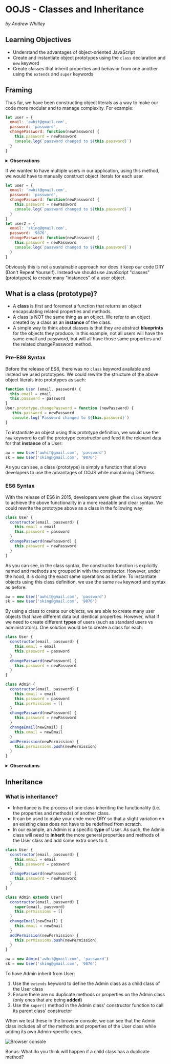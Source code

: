# OOJS - Classes and Inheritance
*by Andrew Whitley*

## Learning Objectives
- Understand the advantages of object-oriented JavaScript
- Create and instantiate object prototypes using the `class` declaration and `new` keyword
- Create classes that inherit properties and behavior from one another using the `extends` and `super` keywords

## Framing
Thus far, we have been constructing object literals as a way to make our code more modular and to manage complexity. For example:

```js
let user = {
  email: 'awhit@gmail.com',
  password: 'password',
  changePassword: function(newPassword) {
    this.password = newPassword
    console.log(`password changed to ${this.password}`)
  }
}
```

<details>
<summary><strong>Observations </strong></summary>

  > * Our object groups together relevant data and methods
  > * There are fewer global variables.
  > * Our code is not very reusable / flexible ( i.e. what if we need there to be multiple users? ).

</details>

If we wanted to have multiple users in our application, using this method, we would have to manually construct object literals for each user.

```js
let user = {
  email: 'awhit@gmail.com',
  password: 'password',
  changePassword: function(newPassword) {
    this.password = newPassword
    console.log(`password changed to ${this.password}`)
  }
}
let user2 = {
  email: 'sking@gmail.com',
  password: '9876',
  changePassword: function(newPassword) {
    this.password = newPassword
    console.log(`password changed to ${this.password}`)
  }
}
```
Obviously this is not a sustainable approach nor does it keep our code DRY (Don't Repeat Yourself). Instead we should use JavaScript "classes" (prototypes) to create many "instances" of a user object.

## What is a class (prototype)?

- A **class** is first and foremost a function that returns an object encapsulating related properties and methods.
- A class is NOT the same thing as an object. We refer to an object created by a class as an **instance** of the class.
- A simple way to think about classes is that they are abstract **blueprints** for the objects they produce. In this example, not all users will have the same email and password, but will all have those same properties and the related changePassword method.

### Pre-ES6 Syntax

Before the release of ES6, there was no `class` keyword available and instead we used prototypes. We could rewrite the structure of the above object literals into prototypes as such:
```js
function User (email, password) {
  this.email = email
  this.password = password
}
User.prototype.changePassword = function (newPassword) {
   this.password = newPassword
   console.log(`Password changed to ${this.password}`)
}
```
To instantiate an object using this prototype definition, we would use the `new` keyword to call the prototype constructor and feed it the relevant data for that **instance** of a User:
```js
aw = new User('awhit@gmail.com', 'password')
sk = new User('sking@gmail.com', '9876')
```
As you can see, a class (prototype) is simply a function that allows developers to use the advantages of OOJS while maintaining DRYness.

### ES6 Syntax

With the release of ES6 in 2015, developers were given the `class` keyword to achieve the above functionality in a more readable and clear syntax. We could rewrite the prototype above as a class in the following way:
```js
class User {
  constructor(email, password) {
    this.email = email
    this.password = password
  }
  changePassword(newPassword) {
    this.password = newPassword
  }
}
```
As you can see, in the class syntax, the constructor function is explicitly named and methods are grouped in with the constructor. However, under the hood, it is doing the exact same operations as before. To instantiate objects using this class definition, we use the same `new` keyword and syntax as before:
```js
aw = new User('awhit@gmail.com', 'password')
sk = new User('sking@gmail.com', '9876')
```

By using a class to create our objects, we are able to create many user objects that have different data but identical properties. However, what if we need to create different **types** of users (such as standard users vs administrators). One solution would be to create a class for each:

```js
class User {
  constructor(email, password) {
    this.email = email
    this.password = password
  }
  changePassword(newPassword) {
    this.password = newPassword
  }
}

class Admin {
  constructor(email, password) {
    this.email = email
    this.password = password
    this.permissions = []
  }
  changePassword(newPassword) {
    this.password = newPassword
  }
  changeEmail(newEmail) {
    this.email = newEmail
  }
  addPermission(newPermission) {
    this.permissions.push(newPermission)
  }
}
```
<details>
<summary><strong>Observations </strong></summary>

  > * While this while allow us to have different kinds of users, it is not very DRY in that both classes share many of the same properties and methods
  > * The solution for this is to use class **inheritance** to allow one class to inherit properties and methods from another

</details>

## Inheritance

### What is inheritance?

- Inheritance is the process of one class inheriting the functionality (i.e. the properties and methods) of another class.
- It can be used to make your code more DRY so that a slight variation on an existing class does not have to be redefined from scratch.
- In our example, an Admin is a specific **type** of User. As such, the Admin class will need to **inherit** the more general properties and methods of the User class and add some extra ones to it.

```js
class User {
  constructor(email, password) {
    this.email = email
    this.password = password
  }
  changePassword(newPassword) {
    this.password = newPassword
  }
}

class Admin extends User{
  constructor(email, password) {
    super(email, password)
    this.permissions = []
  }
  changeEmail(newEmail) {
    this.email = newEmail
  }
  addPermission(newPermission) {
    this.permissions.push(newPermission)
  }
}

aw = new Admin('awhit@gmail.com', 'password')
sk = new User('sking@gmail.com', '9876')

```
To have Admin inherit from User:
1. Use the `extends` keyword to define the Admin class as a child class of the User class
2. Ensure there are no duplicate methods or properties on the Admin class (only ones that are being **added**)
3. Use the `super()` method in the Admin class' constructor function to call its parent class' constructor

When we test these in the browser console, we can see that the Admin class includes all of the methods and properties of the User class while adding its own Admin-specific ones.

![Browser console](./test.png)

Bonus: What do you think will happen if a child class has a duplicate method?
